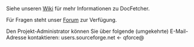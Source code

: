 Siehe unseren [Wiki](http://docfetcher.sourceforge.net/wiki/doku.php) für mehr Informationen zu DocFetcher.

Für Fragen steht unser [Forum](http://sourceforge.net/projects/docfetcher/forums/forum/702424) zur Verfügung.

Den Projekt-Administrator können Sie über folgende (umgekehrte) E-Mail-Adresse kontaktieren:
users.sourceforge.net <- qforce@
